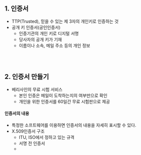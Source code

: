 ## 1. 인증서
- TTP(Trusted), 믿을 수 있는 제 3자의 개인키로 인증하는 것
- 공개 키 인증서(공인인증서)
  - 인증기관의 개인 키로 디지털 서명
  - 당사자의 공개 키가 기재
  - 이름이나 소속, 메일 주소 등의 개인 정보

<br>
<br>

## 2. 인증서 만들기
- 베리사인의 무료 시험 서비스
  - 본인 인증은 메일이 도착하는지의 여부만으로 확인
  - 개인을 위한 인증서를 60일간 무료 시험판으로 제공

#### 인증서의 내용
- 특정한 소프트웨어를 이용하면 인증서의 내용을 자세히 표시할 수 있다.
- X.509인증서 구조
  - ITU, ISO에서 정하고 있는 규격
  - 서명 전 인증서
  -
